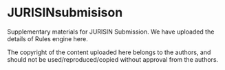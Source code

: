 # JURISINsubmisison
Supplementary materials for JURISIN Submission. 
We have uploaded the details of Rules engine here.

The copyright of the content uploaded here belongs to the authors, and should not be used/reproduced/copied without approval from the authors. 
